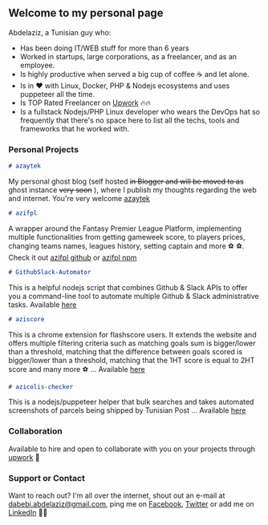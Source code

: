 ## Welcome to my personal page

Abdelaziz, a Tunisian guy who:
- Has been doing IT/WEB stuff for more than 6 years
- Worked in startups, large corporations, as a freelancer, and as an employee.
- Is highly productive when served a big cup of coffee ☕ and let alone. 
- Is in ❤️ with Linux, Docker, PHP & Nodejs ecosystems and uses puppeteer all the time.
- Is TOP Rated Freelancer on [Upwork](https://www.upwork.com/freelancers/~01d23ae053d58877c2) 🔥🔥
- Is a fullstack Nodejs/PHP Linux developer who wears the DevOps hat so frequently that there's no space here to list all the techs, tools and frameworks that he worked with.

### Personal Projects
```markdown
# azaytek 
```
My personal ghost blog (self hosted ~~in Blogger and will be moved to as~~ ghost instance ~~very soon~~ ), where I publish my thoughts regarding the web and internet. You're very welcome [azaytek](https://www.azaytek.com/)
```markdown
# azifpl 
```
A wrapper around the Fantasy Premier League Platform, implementing multiple functionalities from getting gameweek score, to players prices, changing teams names, leagues history, setting captain and more ⚽ ⚽. Check it out [azifpl github](https://github.com/azizfcb/azifpl) or [azifpl npm](https://www.npmjs.com/package/azifpl)
```markdown
# GithubSlack-Automator
```
This is a helpful nodejs script that combines Github & Slack APIs to offer you a command-line tool to automate multiple Github & Slack administrative tasks. Available [here](https://github.com/azizfcb/GithubSlack-Automator)
```markdown
# aziscore
```
This is a chrome extension for flashscore users. It extends the website and offers multiple filtering criteria such as matching goals sum is bigger/lower than a threshold, matching that the difference between goals scored is bigger/lower than a threshold, matching that the 1HT score is equal to 2HT score and many more ⚽ ... Available [here](https://github.com/azizfcb/aziscore)
```markdown
# azicolis-checker
```
This is a nodejs/puppeteer helper that bulk searches and takes automated screenshots of parcels being shipped by Tunisian Post ... Available [here](https://github.com/azizfcb/azicolis-checker)
### Collaboration
Available to hire and open to collaborate with you on your projects through [upwork](https://www.upwork.com/freelancers/~01d23ae053d58877c2) 🤝

### Support or Contact
Want to reach out? I'm all over the internet, shout out an e-mail at [dabebi.abdelaziz@gmail.com](mailto:dabebi.abdelaziz@gmail.com), ping me on [Facebook](https://www.facebook.com/fcb.simao), [Twitter](https://twitter.com/3azzouzana) or add me on [LinkedIn](https://www.linkedin.com/in/abdelazizdabebi/) 👋👋

